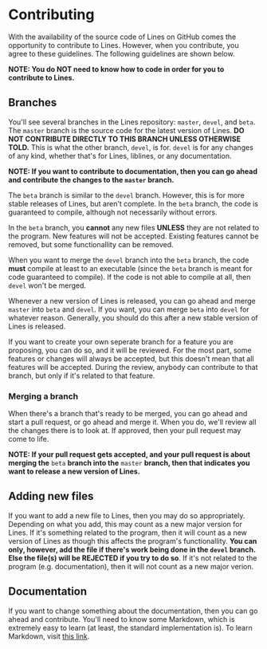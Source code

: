 # Contributing

With the availability of the source code of Lines on GitHub comes the opportunity to contribute to Lines. However, when you contribute, you agree to these guidelines. The following guidelines are shown below.

**NOTE: You do NOT need to know how to code in order for you to contribute to Lines.**

## Branches
You'll see several branches in the Lines repository: `master`, `devel`, and `beta`. The `master` branch is the source code for the latest version of Lines. **DO NOT CONTRIBUTE DIRECTLY TO THIS BRANCH UNLESS OTHERWISE TOLD.** This is what the other branch, `devel`, is for. `devel` is for any changes of any kind, whether that's for Lines, liblines, or any documentation.

**NOTE: If you want to contribute to documentation, then you can go ahead and contribute the changes to the `master` branch.**

The `beta` branch is similar to the `devel` branch. However, this is for more stable releases of Lines, but aren't complete. In the `beta` branch, the code is guaranteed to compile, although not necessarily without errors.

In the `beta` branch, you **cannot** any new files **UNLESS** they are not related to the program. New features will not be accepted. Existing features cannot be removed, but some functionallity can be removed.

When you want to merge the `devel` branch into the `beta` branch, the code **must** compile at least to an executable (since the `beta` branch is meant for code guaranteed to compile). If the code is not able to compile at all, then `devel` won't be merged.

Whenever a new version of Lines is released, you can go ahead and merge `master` into `beta` and `devel`. If you want, you can merge `beta` into `devel` for whatever reason. Generally, you should do this after a new stable version of Lines is released.

If you want to create your own seperate branch for a feature you are proposing, you can do so, and it will be reviewed. For the most part, some features or changes will always be accepted, but this doesn't mean that all features will be accepted. During the review, anybody can contribute to that branch, but only if it's related to that feature.

### Merging a branch
When there's a branch that's ready to be merged, you can go ahead and start a pull request, or go ahead and merge it. When you do, we'll review all the changes there is to look at. If approved, then your pull request may come to life.

**NOTE: If your pull request gets accepted, and your pull request is about merging the** `beta` **branch into the** `master` **branch, then that indicates you want to release a new version of Lines.**

## Adding new files
If you want to add a new file to Lines, then you may do so appropriately. Depending on what you add, this may count as a new major version for Lines. If it's something related to the program, then it will count as a new version of Lines as though this affects the program's functionallity. **You can only, however, add the file if there's work being done in the `devel` branch. Else the file(s) will be REJECTED if you try to do so**. If it's not related to the program (e.g. documentation), then it will not count as a new major verion.

## Documentation
If you want to change something about the documentation, then you can go ahead and contribute. You'll need to know some Markdown, which is extremely easy to learn (at least, the standard implementation is). To learn Markdown, visit [this link](https://www.markdowntutorial.com/).
